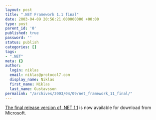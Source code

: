 ```yaml
---
layout: post
title: ".NET Framework 1.1 final"
date: 2003-04-09 20:56:21.000000000 +00:00
type: post
parent_id: '0'
published: true
password: ''
status: publish
categories: []
tags:
- ".NET"
meta: {}
author:
  login: niklas
  email: niklas@protocol7.com
  display_name: Niklas
  first_name: Niklas
  last_name: Gustavsson
permalink: "/archives/2003/04/09/net_framework_11_final/"
---
```

[The final release version of .NET 1.1](http://www.microsoft.com/downloads/details.aspx?familyid=262d25e3-f589-4842-8157-034d1e7cf3a3&displaylang=en) is now available for download from Microsoft.


